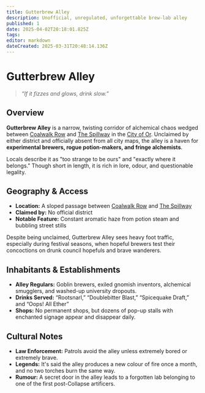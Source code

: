 ```yaml
---
title: Gutterbrew Alley
description: Unofficial, unregulated, unforgettable brew-lab alley
published: 1
date: 2025-04-02T20:18:01.825Z
tags: 
editor: markdown
dateCreated: 2025-03-31T20:48:14.136Z
---
```


# Gutterbrew Alley

> *“If it fizzes and glows, drink slow.”*

## Overview
**Gutterbrew Alley** is a narrow, twisting corridor of alchemical chaos wedged between [Coalwalk Row](/location/settlement/city/city-of-or/district/coalwalk-row.md) and [The Spillway](/location/settlement/city/city-of-or/district/the-spillway.md) in the [City of Or](/location/settlement/city/city-of-or.md). Unclaimed by either district and officially absent from all city maps, the alley is a haven for **experimental brewers, rogue potion-makers, and fringe alchemists**.

Locals describe it as "too strange to be ours" and "exactly where it belongs." Though short in length, it is rich in lore, odour, and questionable legality.

## Geography & Access
- **Location:** A sloped passage between [Coalwalk Row](/location/settlement/city/city-of-or/district/coalwalk-row.md) and [The Spillway](/location/settlement/city/city-of-or/district/the-spillway.md)  
- **Claimed by:** No official district  
- **Notable Feature:** Constant aromatic haze from potion steam and bubbling street stills

Despite being unclaimed, Gutterbrew Alley sees heavy foot traffic, especially during festival seasons, when hopeful brewers test their concoctions on drunk council hopefuls and brave wanderers.

## Inhabitants & Establishments
- **Alley Regulars:** Goblin brewers, exiled gnomish inventors, alchemical smugglers, and washed-up university dropouts.
- **Drinks Served:** “Rootsnarl,” “Doublebitter Blast,” “Spicequake Draft,” and “Oops! All Ether”
- **Shops:** No permanent shops, but dozens of pop-up stalls with enchanted signage appear and disappear daily.

## Cultural Notes
- **Law Enforcement:** Patrols avoid the alley unless extremely bored or extremely brave.
- **Legends:** It's said the alley produces a new colour of fire once a month, and no two torches burn the same way.
- **Rumour:** A secret door in the alley leads to a forgotten lab belonging to one of the first post-Collapse artificers.
